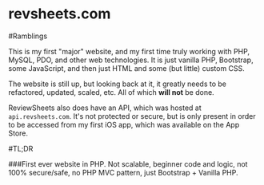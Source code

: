 revsheets.com
==================

#Ramblings

This is my first "major" website, and my first time truly working with PHP, MySQL, PDO, and other web technologies.  It is just vanilla PHP, Bootstrap, some JavaScript, and then just HTML and some (but little) custom CSS.

The website is still up, but looking back at it, it greatly needs to be refactored, updated, scaled, etc.  All of which **will not** be done.

ReviewSheets also does have an API, which was hosted at `api.revsheets.com`.  It's not protected or secure, but is only present in order to be accessed from my first iOS app, which was available on the App Store.

#TL;DR

###First ever website in PHP.  Not scalable, beginner code and logic, not 100% secure/safe, no PHP MVC pattern, just Bootstrap + Vanilla PHP.
